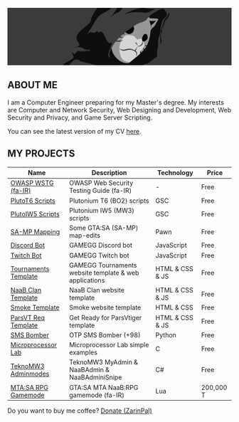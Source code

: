 ![MH11's Header](assets/header.jpg)

## ABOUT ME

I am a Computer Engineer preparing for my Master's degree. My interests are Computer and Network Security, Web Designing and Development, Web Security and Privacy, and Game Server Scripting.

You can see the latest version of my CV [here](assets/cv.pdf).

## MY PROJECTS

| Name                                                                             | Description                                            | Technology      | Price     |
| -------------------------------------------------------------------------------- | ------------------------------------------------------ | --------------- | --------- |
| [OWASP WSTG (fa-IR)](https://github.com/whoismh11/owasp-wstg-fa)                 | OWASP Web Security Testing Guide (fa-IR)               | -               | Free      |
| [PlutoT6 Scripts](https://github.com/whoismh11/plutot6-scripts)                  | Plutonium T6 (BO2) scripts                             | GSC             | Free      |
| [PlutoIW5 Scripts](https://github.com/whoismh11/plutoiw5-scripts)                | Plutonium IW5 (MW3) scripts                            | GSC             | Free      |
| [SA-MP Mapping](https://github.com/whoismh11/samp-mapping)                       | Some GTA:SA (SA-MP) map-edits                          | Pawn            | Free      |
| [Discord Bot](https://github.com/whoismh11/discord-bot)                          | GAMEGG Discord bot                                     | JavaScript      | Free      |
| [Twitch Bot](https://github.com/whoismh11/twitch-bot)                            | GAMEGG Twitch bot                                      | JavaScript      | Free      |
| [Tournaments Template](https://github.com/whoismh11/tournaments-template)        | GAMEGG Tournaments website template & web applications | HTML & CSS & JS | Free      |
| [NaaB Clan Template](https://github.com/whoismh11/naabclan-template)             | NaaB Clan website template                             | HTML & CSS & JS | Free      |
| [Smoke Template](https://github.com/whoismh11/smoke-template)                    | Smoke website template                                 | HTML & CSS      | Free      |
| [ParsVT Req Template](https://github.com/whoismh11/parsvt-requirements-template) | Get Ready for ParsVtiger template                      | HTML & CSS & JS | Free      |
| [SMS Bomber](https://github.com/whoismh11/sms-bomber)                            | OTP SMS Bomber (+98)                                   | Python          | Free      |
| [Microprocessor Lab](https://github.com/whoismh11/microprocessor-lab)            | Microprocessor Lab simple examples                     | C               | Free      |
| [TeknoMW3 Adminmodes](https://github.com/whoismh11/teknomw3-adminmodes)          | TeknoMW3 MyAdmin & NaaBAdmin & NaaBAdminiSnipe         | C#              | Free      |
| [MTA:SA RPG Gamemode](https://gamegg.ir/files/file/11-mta-rpg-gamemode)          | GTA:SA MTA NaaB:RPG gamemode (fa-IR)                   | Lua             | 200,000 T |

Do you want to buy me coffee? [Donate (ZarinPal)](https://zarinp.al/whoismh11)
